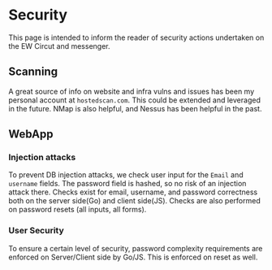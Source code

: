 # Security
This page is intended to inform the reader of security actions undertaken on 
the EW Circut and messenger.

## Scanning 
A great source of info on website and infra vulns and issues has been 
my personal account at `hostedscan.com`. This could be extended and leveraged
in the future. NMap is also helpful, and Nessus has been helpful in the past.

## WebApp
### Injection attacks
To prevent DB injection attacks, we check user input for the `Email` and 
`username` fields. The password field is hashed, so no risk of an injection 
attack there. Checks exist for email, username, and password correctness 
both on the server side(Go) and client side(JS). Checks are also performed
on password resets (all inputs, all forms).

### User Security
To ensure a certain level of security, password complexity requirements are
enforced on Server/Client side by Go/JS. This is enforced on reset as well.
